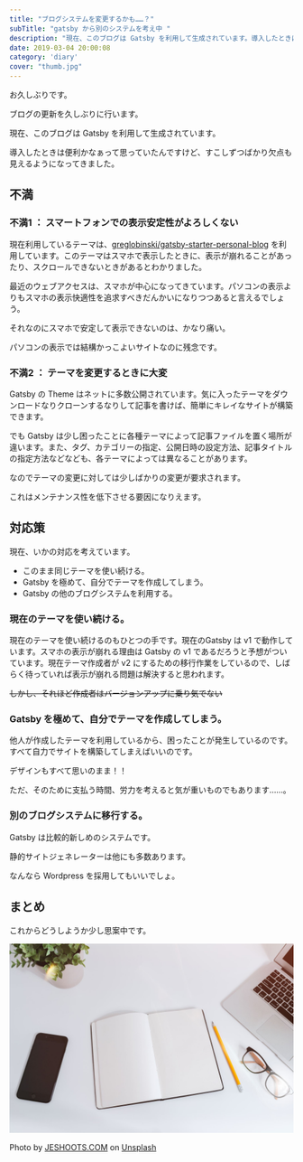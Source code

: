 ```yaml
---
title: "ブログシステムを変更するかも……？"
subTitle: "gatsby から別のシステムを考え中 "
description: "現在、このブログは Gatsby を利用して生成されています。導入したときは便利かなぁって思っていたんですけど、すこしずつばかり欠点も見えるようになってきました。"
date: 2019-03-04 20:00:08
category: 'diary'
cover: "thumb.jpg"
---
```


お久しぶりです。

ブログの更新を久しぶりに行います。

現在、このブログは Gatsby を利用して生成されています。

導入したときは便利かなぁって思っていたんですけど、すこしずつばかり欠点も見えるようになってきました。

## 不満

### 不満1 ： スマートフォンでの表示安定性がよろしくない

現在利用しているテーマは、[greglobinski/gatsby-starter-personal-blog](https://github.com/greglobinski/gatsby-starter-personal-blog) を利用しています。このテーマはスマホで表示したときに、表示が崩れることがあったり、スクロールできないときがあるとわかりました。

最近のウェブアクセスは、スマホが中心になってきています。パソコンの表示よりもスマホの表示快適性を追求すべきだんかいになりつつあると言えるでしょう。

それなのにスマホで安定して表示できないのは、かなり痛い。

パソコンの表示では結構かっこよいサイトなのに残念です。

### 不満2 ： テーマを変更するときに大変

Gatsby の Theme はネットに多数公開されています。気に入ったテーマをダウンロードなりクローンするなりして記事を書けば、簡単にキレイなサイトが構築できます。

でも Gatsby は少し困ったことに各種テーマによって記事ファイルを置く場所が違います。また、タグ、カテゴリーの指定、公開日時の設定方法、記事タイトルの指定方法などなども、各テーマによっては異なることがあります。

なのでテーマの変更に対しては少しばかりの変更が要求されます。

これはメンテナンス性を低下させる要因になりえます。

## 対応策

現在、いかの対応を考えています。

- このまま同じテーマを使い続ける。
- Gatsby を極めて、自分でテーマを作成してしまう。
- Gatsby の他のブログシステムを利用する。

### 現在のテーマを使い続ける。

現在のテーマを使い続けるのもひとつの手です。現在のGatsby は v1 で動作しています。スマホの表示が崩れる理由は Gatsby の v1 であるだろうと予想がついています。現在テーマ作成者が v2 にするための移行作業をしているので、しばらく待っていれば表示が崩れる問題は解決すると思われます。

~~しかし、それほど作成者はバージョンアップに乗り気でない~~

### Gatsby を極めて、自分でテーマを作成してしまう。

他人が作成したテーマを利用しているから、困ったことが発生しているのです。すべて自力でサイトを構築してしまえばいいのです。

デザインもすべて思いのまま！！

ただ、そのために支払う時間、労力を考えると気が重いものでもあります……。

### 別のブログシステムに移行する。

Gatsby は比較的新しめのシステムです。

静的サイトジェネレーターは他にも多数あります。

なんなら Wordpress を採用してもいいでしょ。

## まとめ

これからどうしようか少し思案中です。

![note](images/note.jpg)

Photo by [JESHOOTS.COM](https://unsplash.com/photos/pUAM5hPaCRI?utm_source=unsplash&utm_medium=referral&utm_content=creditCopyText) on [Unsplash](https://unsplash.com/search/photos/blog?utm_source=unsplash&utm_medium=referral&utm_content=creditCopyText)
